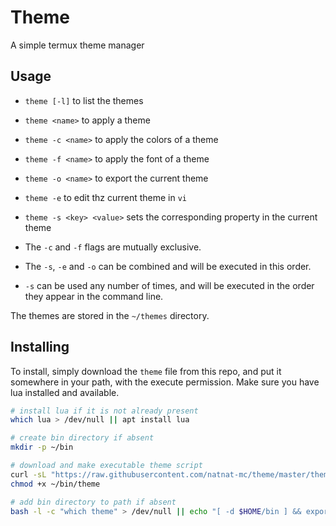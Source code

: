 # Theme
A simple termux theme manager

## Usage
- `theme [-l]` to list the themes
- `theme <name>` to apply a theme
- `theme -c <name>` to apply the colors of a theme
- `theme -f <name>` to apply the font of a theme
- `theme -o <name>` to export the current theme
- `theme -e` to edit thz current theme in `vi`
- `theme -s <key> <value>` sets the corresponding property in the current theme


- The `-c` and `-f` flags are mutually exclusive.
- The `-s`, `-e` and `-o` can be combined and will be executed in this order.
- `-s` can be used any number of times, and will be executed in the order they appear in the command line.


The themes are stored in the `~/themes` directory.

## Installing
To install, simply download the `theme` file from this repo, and put it somewhere in your path, with the execute permission. Make sure you have lua installed and available.

```sh
# install lua if it is not already present
which lua > /dev/null || apt install lua

# create bin directory if absent
mkdir -p ~/bin

# download and make executable theme script
curl -sL "https://raw.githubusercontent.com/natnat-mc/theme/master/theme" > ~/bin/theme
chmod +x ~/bin/theme

# add bin directory to path if absent
bash -l -c "which theme" > /dev/null || echo "[ -d $HOME/bin ] && export PATH=$HOME/bin:"'$PATH' >> ~/.bashrc
```
